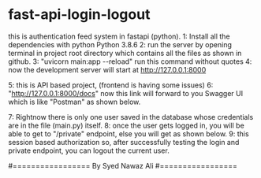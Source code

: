 # fast-api-login-logout
this is authentication feed system in fastapi (python).
1: Install all the dependencies with python Python 3.8.6
2: run the server by opening terminal in project root directory which contains all the files as shown in github.
3: "uvicorn main:app --reload" run this command without quotes
4: now the development server will start at  http://127.0.0.1:8000

5: this is API based project, (frontend is having some issues)
6:  "http://127.0.0.1:8000/docs" now this link will forward to you Swagger UI which is like "Postman" as shown below.

7: Rightnow there is only one user saved in the database whose credentials are in the file (main.py) itself.
8: once the user gets logged in, you will be able to get to "/private" endpoint, else you will get as shown below.
9: this session based authorization so, after successfully testing the login and private endpoint, you can logout the current user.

#=================
By Syed Nawaz Ali
#=================         
